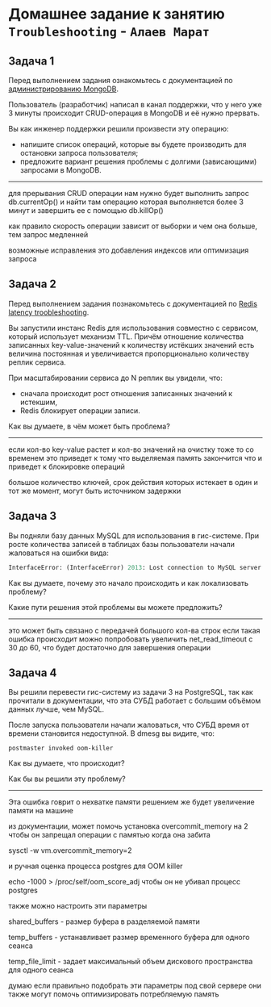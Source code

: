 # Домашнее задание к занятию `Troubleshooting` - `Алаев Марат`


## Задача 1

Перед выполнением задания ознакомьтесь с документацией по [администрированию MongoDB](https://docs.mongodb.com/manual/administration/).

Пользователь (разработчик) написал в канал поддержки, что у него уже 3 минуты происходит CRUD-операция в MongoDB и её 
нужно прервать. 

Вы как инженер поддержки решили произвести эту операцию:

- напишите список операций, которые вы будете производить для остановки запроса пользователя;
- предложите вариант решения проблемы с долгими (зависающими) запросами в MongoDB.

___

для прерывания CRUD операции нам нужно будет выполнить запрос 
db.currentOp() и найти там операцию которая выполняется более 3 минут и завершить ее с помощью db.killOp()

как правило скорость операции зависит от выборки 
и чем она больше, тем запрос медленней 

возможные исправления это добавления индексов
или оптимизация запроса


## Задача 2

Перед выполнением задания познакомьтесь с документацией по [Redis latency troobleshooting](https://redis.io/topics/latency).

Вы запустили инстанс Redis для использования совместно с сервисом, который использует механизм TTL. 
Причём отношение количества записанных key-value-значений к количеству истёкших значений есть величина постоянная и
увеличивается пропорционально количеству реплик сервиса. 

При масштабировании сервиса до N реплик вы увидели, что:

- сначала происходит рост отношения записанных значений к истекшим,
- Redis блокирует операции записи.

Как вы думаете, в чём может быть проблема?

___

если кол-во key-value растет и кол-во значений на очистку тоже 
то со временем это приведет к тому что выделяемая память закончится 
что и приведет к блокировке операций

большое количество ключей, срок действия которых истекает в один и тот же момент, могут быть источником задержки





## Задача 3

Вы подняли базу данных MySQL для использования в гис-системе. При росте количества записей в таблицах базы
пользователи начали жаловаться на ошибки вида:
```python
InterfaceError: (InterfaceError) 2013: Lost connection to MySQL server during query u'SELECT..... '
```

Как вы думаете, почему это начало происходить и как локализовать проблему?

Какие пути решения этой проблемы вы можете предложить?

___

это может быть связано с передачей большого кол-ва строк 
если такая ошибка происходит можно попробовать увеличить  net_read_timeout
с 30 до 60, что будет достаточно для завершения операции


## Задача 4


Вы решили перевести гис-систему из задачи 3 на PostgreSQL, так как прочитали в документации, что эта СУБД работает с 
большим объёмом данных лучше, чем MySQL.

После запуска пользователи начали жаловаться, что СУБД время от времени становится недоступной. В dmesg вы видите, что:

`postmaster invoked oom-killer`

Как вы думаете, что происходит?

Как бы вы решили эту проблему?

---

Эта ошибка говрит о нехватке памяти 
решением же будет увеличение памяти на машине 

из документации, может помочь установка overcommit_memory на 2 
чтобы он запрещал операции с памятью  когда она забита 

sysctl -w vm.overcommit_memory=2

и ручная оценка процесса postgres для OOM killer 

echo -1000 > /proc/self/oom_score_adj
чтобы он не убивал процесс postgres 

также можно настроить эти параметры 

shared_buffers - размер буфера в разделяемой памяти 

temp_buffers - устанавливает размер временного буфера для одного сеанса 

temp_file_limit - задает максимальный объем дискового пространства для одного сеанса 

думаю если правильно подобрать эти параметры под свой сервере 
они также могут помочь оптимизировать потребляемую память 
